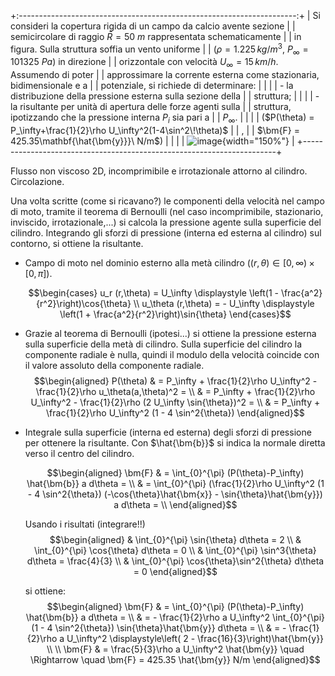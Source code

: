 +:---------------------------------------------------------------------:+
| Si consideri la copertura rigida di un campo da calcio avente sezione |
| semicircolare di raggio $\bar{R}=50\ m$ rappresentata schematicamente |
| in figura. Sulla struttura soffia un vento uniforme                   |
| ($\rho=1.225\,kg/m^3$, $P_\infty=101325\ Pa$) in direzione            |
| orizzontale con velocità $U_\infty=15\,km/h$. Assumendo di poter      |
| approssimare la corrente esterna come stazionaria, bidimensionale e a |
| potenziale, si richiede di determinare:                               |
|                                                                       |
| -   la distribuzione della pressione esterna sulla sezione della      |
|     struttura;                                                        |
|                                                                       |
| -   la risultante per unità di apertura delle forze agenti sulla      |
|     struttura, ipotizzando che la pressione interna $P_i$ sia pari a  |
|     $P_\infty$.                                                       |
|                                                                       |
| ($P(\theta) = P_\infty+\frac{1}{2}\rho U_\infty^2(1-4\sin^2\!\theta)$ |
| ,                                                                     |
| $\bm{F} = 425.35\mathbf{\hat{\bm{y}}}\ N/m$)                          |
|                                                                       |
| ![image](./fig/Cyl.png){width="150%"}                                 |
+-----------------------------------------------------------------------+

Flusso non viscoso 2D, incomprimibile e irrotazionale attorno al
cilindro. Circolazione.

Una volta scritte (come si ricavano?) le componenti della velocità nel
campo di moto, tramite il teorema di Bernoulli (nel caso incomprimibile,
stazionario, inviscido, irrotazionale,\...) si calcola la pressione
agente sulla superficie del cilindro. Integrando gli sforzi di pressione
(interna ed esterna al cilindro) sul contorno, si ottiene la risultante.

-   Campo di moto nel dominio esterno alla metà cilindro
    ($(r,\theta) \in [0,\infty)\times[0,\pi])$.

    $$\begin{cases}
      u_r (r,\theta) = U_\infty \displaystyle \left(1 - \frac{a^2}{r^2}\right)\cos{\theta} \\
      u_\theta (r,\theta) = - U_\infty \displaystyle \left(1 + \frac{a^2}{r^2}\right)\sin{\theta}
    \end{cases}$$

-   Grazie al teorema di Bernoulli (ipotesi\...) si ottiene la pressione
    esterna sulla superficie della metà di cilindro. Sulla superficie
    del cilindro la componente radiale è nulla, quindi il modulo della
    velocità coincide con il valore assoluto della componente radiale.
    $$\begin{aligned}
      P(\theta) & = P_\infty + \frac{1}{2}\rho U_\infty^2 - \frac{1}{2}\rho u_\theta(a,\theta)^2 = \\
                & = P_\infty + \frac{1}{2}\rho U_\infty^2 - \frac{1}{2}\rho (2 U_\infty \sin{\theta})^2 = \\
                & = P_\infty + \frac{1}{2}\rho U_\infty^2 (1 - 4 \sin^2{\theta})
    \end{aligned}$$

-   Integrale sulla superficie (interna ed esterna) degli sforzi di
    pressione per ottenere la risultante. Con $\hat{\bm{b}}$ si indica
    la normale diretta verso il centro del cilindro.

    $$\begin{aligned}
      \bm{F} & = \int_{0}^{\pi} (P(\theta)-P_\infty) \hat{\bm{b}} a d\theta = \\
          & = \int_{0}^{\pi} (\frac{1}{2}\rho U_\infty^2 (1 - 4 \sin^2{\theta}) (-\cos{\theta}\hat{\bm{x}} - \sin{\theta}\hat{\bm{y}}) a d\theta = \\
    \end{aligned}$$

    Usando i risultati (integrare!!) $$\begin{aligned}
     & \int_{0}^{\pi} \sin{\theta} d\theta  = 2 \\
     & \int_{0}^{\pi} \cos{\theta} d\theta  = 0 \\
     & \int_{0}^{\pi} \sin^3{\theta} d\theta  = \frac{4}{3} \\
     & \int_{0}^{\pi} \cos{\theta}\sin^2{\theta} d\theta  = 0 
    \end{aligned}$$

    si ottiene: $$\begin{aligned}
      \bm{F} & = \int_{0}^{\pi} (P(\theta)-P_\infty) \hat{\bm{b}} a d\theta = \\
          & = - \frac{1}{2}\rho a U_\infty^2 \int_{0}^{\pi}  (1 - 4 \sin^2{\theta}) \sin{\theta}\hat{\bm{y}} d\theta = \\
          & = - \frac{1}{2}\rho a U_\infty^2 \displaystyle\left( 2 - \frac{16}{3}\right)\hat{\bm{y}} \\ \\
      \bm{F} & = \frac{5}{3}\rho a U_\infty^2 \hat{\bm{y}} \quad \Rightarrow \quad \bm{F} = 425.35 \hat{\bm{y}} N/m
    \end{aligned}$$
